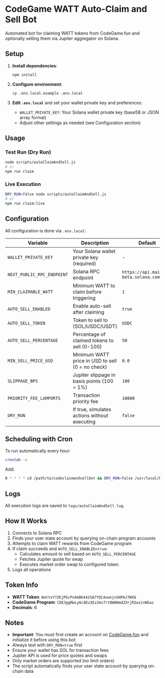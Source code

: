 # CodeGame WATT Auto-Claim and Sell Bot

Automated bot for claiming WATT tokens from CodeGame.fun and optionally selling them via Jupiter aggregator on Solana.

## Setup

1. **Install dependencies**:
   ```bash
   npm install
   ```

2. **Configure environment**:
   ```bash
   cp .env.local.example .env.local
   ```

3. **Edit `.env.local`** and set your wallet private key and preferences:
   - `WALLET_PRIVATE_KEY`: Your Solana wallet private key (base58 or JSON array format)
   - Adjust other settings as needed (see Configuration section)

## Usage

### Test Run (Dry Run)
```bash
node scripts/autoClaimAndSell.js
# or
npm run claim
```

### Live Execution
```bash
DRY_RUN=false node scripts/autoClaimAndSell.js
# or
npm run claim:live
```

## Configuration

All configuration is done via `.env.local`:

| Variable | Description | Default |
|----------|-------------|---------|
| `WALLET_PRIVATE_KEY` | Your Solana wallet private key (required) | - |
| `NEXT_PUBLIC_RPC_ENDPOINT` | Solana RPC endpoint | `https://api.mainnet-beta.solana.com` |
| `MIN_CLAIMABLE_WATT` | Minimum WATT to claim before triggering | `1` |
| `AUTO_SELL_ENABLED` | Enable auto-sell after claiming | `true` |
| `AUTO_SELL_TOKEN` | Token to sell to (SOL/USDC/USDT) | `USDC` |
| `AUTO_SELL_PERCENTAGE` | Percentage of claimed tokens to sell (0-100) | `50` |
| `MIN_SELL_PRICE_USD` | Minimum WATT price in USD to sell (0 = no check) | `0.0` |
| `SLIPPAGE_BPS` | Jupiter slippage in basis points (100 = 1%) | `100` |
| `PRIORITY_FEE_LAMPORTS` | Transaction priority fee | `10000` |
| `DRY_RUN` | If true, simulates actions without executing | `false` |

## Scheduling with Cron

To run automatically every hour:

```bash
crontab -e
```

Add:
```bash
0 * * * * cd /path/to/codeclaimandsellbot && DRY_RUN=false /usr/local/bin/node scripts/autoClaimAndSell.js >> logs/cron.log 2>&1
```

## Logs

All execution logs are saved to `logs/autoClaimAndSell.log`.

## How It Works

1. Connects to Solana RPC
2. Finds your user state account by querying on-chain program accounts
3. Attempts to claim WATT rewards from CodeGame program
4. If claim succeeds and `AUTO_SELL_ENABLED=true`:
   - Calculates amount to sell based on `AUTO_SELL_PERCENTAGE`
   - Fetches Jupiter quote for swap
   - Executes market order swap to configured token
5. Logs all operations

## Token Info

- **WATT Token**: `WattxY7ZKjPGcPn4mDK442SA7YQC4xwnjsSHPAJ7WXQ`
- **CodeGame Program**: `CDE3ggMwLy6c8Eu3Ez2mcfrt8W8WmdZXrjR2wzinWbaz`
- **Decimals**: 6

## Notes

- **Important**: You must first create an account on [CodeGame.fun](https://www.codegame.fun/) and initialize it before using this bot
- Always test with `DRY_RUN=true` first
- Ensure your wallet has SOL for transaction fees
- Jupiter API is used for price quotes and swaps
- Only market orders are supported (no limit orders)
- The script automatically finds your user state account by querying on-chain data

